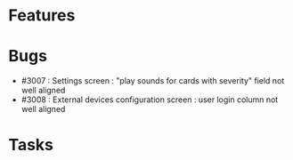 # Features


# Bugs
* #3007 : Settings screen : "play sounds for cards with severity" field not well aligned
* #3008 : External devices configuration screen : user login column not well aligned


# Tasks

